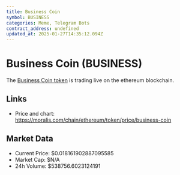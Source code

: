 ```yaml
---
title: Business Coin
symbol: BUSINESS
categories: Meme, Telegram Bots
contract_address: undefined
updated_at: 2025-01-27T14:35:12.094Z
---
```


# Business Coin (BUSINESS)
The [Business Coin token](https://moralis.com/chain/ethereum/token/price/business-coin) is trading live on the ethereum blockchain.

## Links
- Price and chart: https://moralis.com/chain/ethereum/token/price/business-coin

## Market Data
- Current Price: $0.018161902887095585
- Market Cap: $N/A
- 24h Volume: $538756.6023124191

